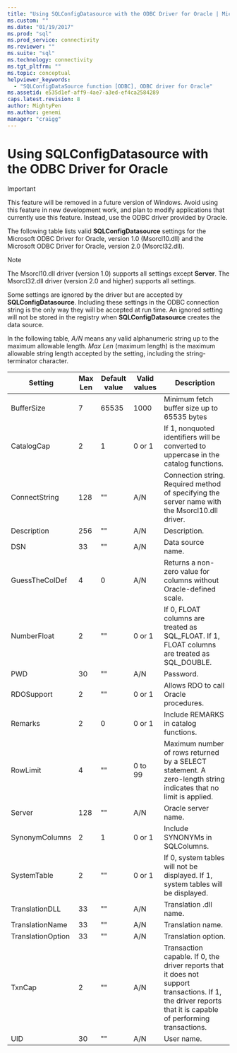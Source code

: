 ```yaml
---
title: "Using SQLConfigDatasource with the ODBC Driver for Oracle | Microsoft Docs"
ms.custom: ""
ms.date: "01/19/2017"
ms.prod: "sql"
ms.prod_service: connectivity
ms.reviewer: ""
ms.suite: "sql"
ms.technology: connectivity
ms.tgt_pltfrm: ""
ms.topic: conceptual
helpviewer_keywords: 
  - "SQLConfigDataSource function [ODBC], ODBC driver for Oracle"
ms.assetid: e535d1ef-aff9-4ae7-a3ed-ef4ca2584289
caps.latest.revision: 8
author: MightyPen
ms.author: genemi
manager: "craigg"
---
```

# Using SQLConfigDatasource with the ODBC Driver for Oracle
> [!IMPORTANT]  
>  This feature will be removed in a future version of Windows. Avoid using this feature in new development work, and plan to modify applications that currently use this feature. Instead, use the ODBC driver provided by Oracle.  
  
 The following table lists valid **SQLConfigDatasource** settings for the Microsoft ODBC Driver for Oracle, version 1.0 (Msorcl10.dll) and the Microsoft ODBC Driver for Oracle, version 2.0 (Msorcl32.dll).  
  
> [!NOTE]  
>  The Msorcl10.dll driver (version 1.0) supports all settings except **Server**. The Msorcl32.dll driver (version 2.0 and higher) supports all settings.  
  
 Some settings are ignored by the driver but are accepted by **SQLConfigDatasource**. Including these settings in the ODBC connection string is the only way they will be accepted at run time. An ignored setting will not be stored in the registry when **SQLConfigDatasource** creates the data source.  
  
 In the following table, *A/N* means any valid alphanumeric string up to the maximum allowable length. *Max Len* (maximum length) is the maximum allowable string length accepted by the setting, including the string-terminator character.  
  
|Setting|Max Len|Default value|Valid values|Description|  
|-------------|-------------|-------------------|------------------|-----------------|  
|BufferSize|7|65535|1000|Minimum fetch buffer size up to 65535 bytes|  
|CatalogCap|2|1|0 or 1|If 1, nonquoted identifiers will be converted to uppercase in the catalog functions.|  
|ConnectString|128|""|A/N|Connection string. Required method of specifying the server name with the Msorcl10.dll driver.|  
|Description|256|""|A/N|Description.|  
|DSN|33|""|A/N|Data source name.|  
|GuessTheColDef|4|0|A/N|Returns a non-zero value for columns without Oracle-defined scale.|  
|NumberFloat|2|""|0 or 1|If 0, FLOAT columns are treated as SQL_FLOAT. If 1, FLOAT columns are treated as SQL_DOUBLE.|  
|PWD|30|""|A/N|Password.|  
|RDOSupport|2|""|0 or 1|Allows RDO to call Oracle procedures.|  
|Remarks|2|0|0 or 1|Include REMARKS in catalog functions.|  
|RowLimit|4|""|0 to 99|Maximum number of rows returned by a SELECT statement. A zero-length string indicates that no limit is applied.|  
|Server|128|""|A/N|Oracle server name.|  
|SynonymColumns|2|1|0 or 1|Include SYNONYMs in SQLColumns.|  
|SystemTable|2|""|0 or 1|If 0, system tables will not be displayed. If 1, system tables will be displayed.|  
|TranslationDLL|33|""|A/N|Translation .dll name.|  
|TranslationName|33|""|A/N|Translation name.|  
|TranslationOption|33|""|A/N|Translation option.|  
|TxnCap|2|""|A/N|Transaction capable. If 0, the driver reports that it does not support transactions. If 1, the driver reports that it is capable of performing transactions.|  
|UID|30|""|A/N|User name.|
